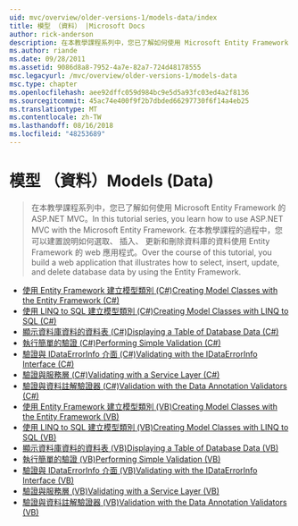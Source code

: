 ```yaml
---
uid: mvc/overview/older-versions-1/models-data/index
title: 模型 （資料） |Microsoft Docs
author: rick-anderson
description: 在本教學課程系列中，您已了解如何使用 Microsoft Entity Framework 的 ASP.NET MVC。 在本教學課程的過程中，您可以建置 web 應用程式...
ms.author: riande
ms.date: 09/28/2011
ms.assetid: 9086d8a8-7952-4a7e-82a7-724d48178555
msc.legacyurl: /mvc/overview/older-versions-1/models-data
msc.type: chapter
ms.openlocfilehash: aee92dffc059d984bc9e5d5a93fc03ed4a2f8136
ms.sourcegitcommit: 45ac74e400f9f2b7dbded66297730f6f14a4eb25
ms.translationtype: MT
ms.contentlocale: zh-TW
ms.lasthandoff: 08/16/2018
ms.locfileid: "48253689"
---
```

<a name="models-data"></a><span data-ttu-id="bb8ea-104">模型 （資料）</span><span class="sxs-lookup"><span data-stu-id="bb8ea-104">Models (Data)</span></span>
====================
> <span data-ttu-id="bb8ea-105">在本教學課程系列中，您已了解如何使用 Microsoft Entity Framework 的 ASP.NET MVC。</span><span class="sxs-lookup"><span data-stu-id="bb8ea-105">In this tutorial series, you learn how to use ASP.NET MVC with the Microsoft Entity Framework.</span></span> <span data-ttu-id="bb8ea-106">在本教學課程的過程中，您可以建置說明如何選取、 插入、 更新和刪除資料庫的資料使用 Entity Framework 的 web 應用程式。</span><span class="sxs-lookup"><span data-stu-id="bb8ea-106">Over the course of this tutorial, you build a web application that illustrates how to select, insert, update, and delete database data by using the Entity Framework.</span></span>


- [<span data-ttu-id="bb8ea-107">使用 Entity Framework 建立模型類別 (C#)</span><span class="sxs-lookup"><span data-stu-id="bb8ea-107">Creating Model Classes with the Entity Framework (C#)</span></span>](creating-model-classes-with-the-entity-framework-cs.md)
- [<span data-ttu-id="bb8ea-108">使用 LINQ to SQL 建立模型類別 (C#)</span><span class="sxs-lookup"><span data-stu-id="bb8ea-108">Creating Model Classes with LINQ to SQL (C#)</span></span>](creating-model-classes-with-linq-to-sql-cs.md)
- [<span data-ttu-id="bb8ea-109">顯示資料庫資料的資料表 (C#)</span><span class="sxs-lookup"><span data-stu-id="bb8ea-109">Displaying a Table of Database Data (C#)</span></span>](displaying-a-table-of-database-data-cs.md)
- [<span data-ttu-id="bb8ea-110">執行簡單的驗證 (C#)</span><span class="sxs-lookup"><span data-stu-id="bb8ea-110">Performing Simple Validation (C#)</span></span>](performing-simple-validation-cs.md)
- [<span data-ttu-id="bb8ea-111">驗證與 IDataErrorInfo 介面 (C#)</span><span class="sxs-lookup"><span data-stu-id="bb8ea-111">Validating with the IDataErrorInfo Interface (C#)</span></span>](validating-with-the-idataerrorinfo-interface-cs.md)
- [<span data-ttu-id="bb8ea-112">驗證與服務層 (C#)</span><span class="sxs-lookup"><span data-stu-id="bb8ea-112">Validating with a Service Layer (C#)</span></span>](validating-with-a-service-layer-cs.md)
- [<span data-ttu-id="bb8ea-113">驗證與資料註解驗證器 (C#)</span><span class="sxs-lookup"><span data-stu-id="bb8ea-113">Validation with the Data Annotation Validators (C#)</span></span>](validation-with-the-data-annotation-validators-cs.md)
- [<span data-ttu-id="bb8ea-114">使用 Entity Framework 建立模型類別 (VB)</span><span class="sxs-lookup"><span data-stu-id="bb8ea-114">Creating Model Classes with the Entity Framework (VB)</span></span>](creating-model-classes-with-the-entity-framework-vb.md)
- [<span data-ttu-id="bb8ea-115">使用 LINQ to SQL 建立模型類別 (VB)</span><span class="sxs-lookup"><span data-stu-id="bb8ea-115">Creating Model Classes with LINQ to SQL (VB)</span></span>](creating-model-classes-with-linq-to-sql-vb.md)
- [<span data-ttu-id="bb8ea-116">顯示資料庫資料的資料表 (VB)</span><span class="sxs-lookup"><span data-stu-id="bb8ea-116">Displaying a Table of Database Data (VB)</span></span>](displaying-a-table-of-database-data-vb.md)
- [<span data-ttu-id="bb8ea-117">執行簡單的驗證 (VB)</span><span class="sxs-lookup"><span data-stu-id="bb8ea-117">Performing Simple Validation (VB)</span></span>](performing-simple-validation-vb.md)
- [<span data-ttu-id="bb8ea-118">驗證與 IDataErrorInfo 介面 (VB)</span><span class="sxs-lookup"><span data-stu-id="bb8ea-118">Validating with the IDataErrorInfo Interface (VB)</span></span>](validating-with-the-idataerrorinfo-interface-vb.md)
- [<span data-ttu-id="bb8ea-119">驗證與服務層 (VB)</span><span class="sxs-lookup"><span data-stu-id="bb8ea-119">Validating with a Service Layer (VB)</span></span>](validating-with-a-service-layer-vb.md)
- [<span data-ttu-id="bb8ea-120">驗證與資料註解驗證器 (VB)</span><span class="sxs-lookup"><span data-stu-id="bb8ea-120">Validation with the Data Annotation Validators (VB)</span></span>](validation-with-the-data-annotation-validators-vb.md)
